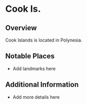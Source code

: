 # Cook Is.
## Overview
Cook Islands is located in Polynesia.

## Notable Places
- Add landmarks here

## Additional Information
- Add more details here
